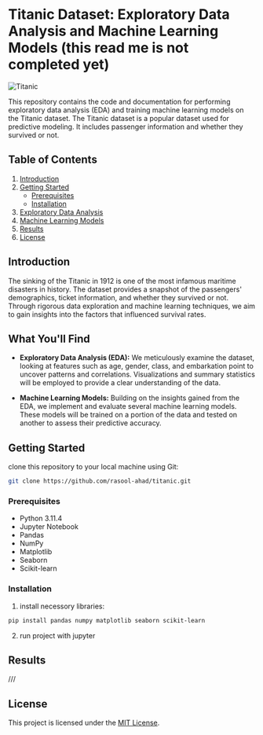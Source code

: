 # Titanic Dataset: Exploratory Data Analysis and Machine Learning Models (this read me is not completed yet)

![Titanic](https://upload.wikimedia.org/wikipedia/commons/6/6e/St%C3%B6wer_Titanic.jpg)

This repository contains the code and documentation for performing exploratory data analysis (EDA) and training machine learning models on the Titanic dataset. The Titanic dataset is a popular dataset used for predictive modeling. It includes passenger information and whether they survived or not.

## Table of Contents

1. [Introduction](#introduction)
2. [Getting Started](#getting-started)
    - [Prerequisites](#prerequisites)
    - [Installation](#installation)
3. [Exploratory Data Analysis](#exploratory-data-analysis)
4. [Machine Learning Models](#machine-learning-models)
5. [Results](#results)
6. [License](#license)

## Introduction

The sinking of the Titanic in 1912 is one of the most infamous maritime disasters in history. The dataset provides a snapshot of the passengers' demographics, ticket information, and whether they survived or not. Through rigorous data exploration and machine learning techniques, we aim to gain insights into the factors that influenced survival rates.

## What You'll Find
* **Exploratory Data Analysis (EDA):** We meticulously examine the dataset, looking at features such as age, gender, class, and embarkation point to uncover patterns and correlations. Visualizations and summary statistics will be employed to provide a clear understanding of the data.

* **Machine Learning Models:** Building on the insights gained from the EDA, we implement and evaluate several machine learning models. These models will be trained on a portion of the data and tested on another to assess their predictive accuracy.

## Getting Started

clone this repository to your local machine using Git:

```bash
git clone https://github.com/rasool-ahad/titanic.git
```
### Prerequisites

- Python 3.11.4
- Jupyter Notebook
- Pandas
- NumPy
- Matplotlib
- Seaborn
- Scikit-learn

### Installation

1. install necessory libraries:
```bash
pip install pandas numpy matplotlib seaborn scikit-learn
```
2. run project with jupyter 

## Results

///

## License

This project is licensed under the [MIT License](LICENSE).
